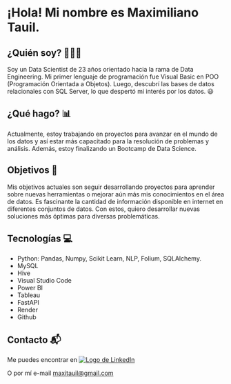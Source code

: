 
# ¡Hola! Mi nombre es Maximiliano Tauil.

## ¿Quién soy? 🙋🏽‍♂️

Soy un Data Scientist de 23 años orientado hacia la rama de Data Engineering. Mi primer lenguaje de programación fue Visual Basic en POO (Programación Orientada a Objetos). Luego, descubrí las bases de datos relacionales con SQL Server, lo que despertó mi interés por los datos. :smiley:

## ¿Qué hago? :bar_chart:

Actualmente, estoy trabajando en proyectos para avanzar en el mundo de los datos y así estar más capacitado para la resolución de problemas y análisis. Además, estoy finalizando un Bootcamp de Data Science.

## Objetivos :dart:

Mis objetivos actuales son seguir desarrollando proyectos para aprender sobre nuevas herramientas o mejorar aún más mis conocimientos en el área de datos. Es fascinante la cantidad de información disponible en internet en diferentes conjuntos de datos. Con estos, quiero desarrollar nuevas soluciones más óptimas para diversas problemáticas.

## Tecnologías :computer:

- Python: Pandas, Numpy, Scikit Learn, NLP, Folium, SQLAlchemy.
- MySQL
- Hive
- Visual Studio Code
- Power BI
- Tableau
- FastAPI
- Render
- Github

## Contacto :mailbox_with_mail:

Me puedes encontrar en
[![Logo de LinkedIn](https://camo.githubusercontent.com/7cf69b0c765c12d5906048027723e6fea01f1ee2f89b9a5fd90bcb8e20c6ed83/68747470733a2f2f696d672e736869656c64732e696f2f62616467652f4c696e6b6564696e2d626c7565)](https://www.linkedin.com/in/maximiliano-tauil-3a0010252/)

O por mí e-mail maxitauil@gmail.com




